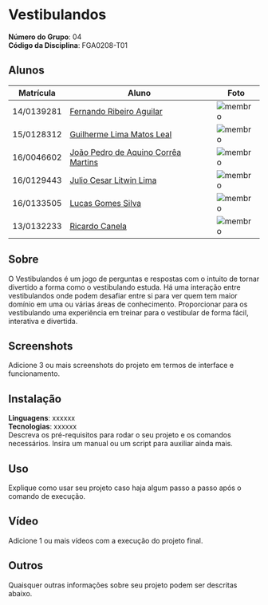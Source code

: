 # Vestibulandos

**Número do Grupo**: 04<br>
**Código da Disciplina**: FGA0208-T01<br>

## Alunos
|Matrícula | Aluno | Foto |
| -- | -- | -- |
| 14/0139281 | [Fernando Ribeiro Aguilar](https://github.com/fernand0aguilar)|![membro](docs/img/equipe/fernando.gif)|
| 15/0128312 | [Guilherme Lima Matos Leal](https://github.com/gleal17) |![membro](docs/img/equipe/guilherme.jpeg)|
| 16/0046602 | [João Pedro de Aquino Corrêa Martins](https://github.com/jpmartins201) |![membro](docs/img/equipe/joao.jpeg)|
| 16/0129443 | [Julio Cesar Litwin Lima](https://github.com/juliolitwin) |![membro](docs/img/equipe/julio.jpeg)|
| 16/0133505 | [Lucas Gomes Silva](https://github.com/lucasgomesgs0)|![membro](docs/img/equipe/lucas.jpeg)|
| 13/0132233 | [Ricardo Canela](https://github.com/ricardocanela)|![membro](docs/img/equipe/ricardo.jpg)|

## Sobre 
O Vestibulandos é um jogo de perguntas e respostas com o intuito de tornar divertido a forma como o vestibulando estuda. Há uma interação entre vestibulandos onde podem desafiar entre si para ver quem tem maior domínio em uma ou várias áreas de conhecimento. Proporcionar para os vestibulando uma experiência em treinar para o vestibular de forma fácil, interativa e divertida.

## Screenshots
Adicione 3 ou mais screenshots do projeto em termos de interface e funcionamento.

## Instalação 
**Linguagens**: xxxxxx<br>
**Tecnologias**: xxxxxx<br>
Descreva os pré-requisitos para rodar o seu projeto e os comandos necessários.
Insira um manual ou um script para auxiliar ainda mais.

## Uso 
Explique como usar seu projeto caso haja algum passo a passo após o comando de execução.

## Vídeo
Adicione 1 ou mais vídeos com a execução do projeto final.

## Outros 
Quaisquer outras informações sobre seu projeto podem ser descritas abaixo.
